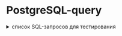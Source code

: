 # PostgreSQL-query

<details>
<summary>список SQL-запросов для тестирования</summary>

![imageup.ru](https://imageup.ru/img246/4581290/postgresql-query_page-0001.jpg)
</details>

